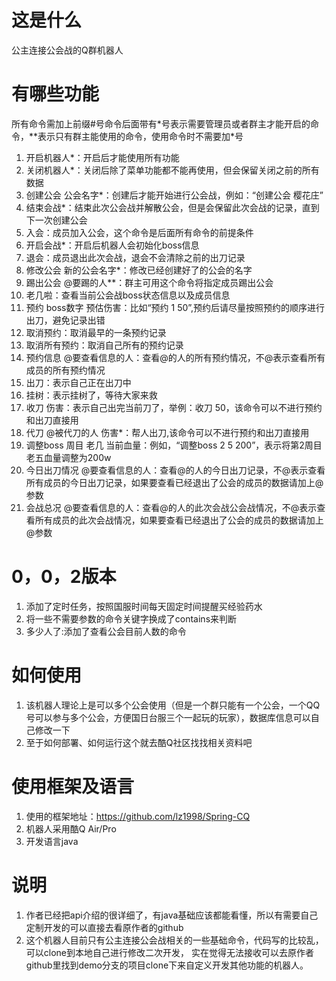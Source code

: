 # 这是什么
公主连接公会战的Q群机器人
# 有哪些功能
所有命令需加上前缀#号命令后面带有\*号表示需要管理员或者群主才能开启的命令，\*\*表示只有群主能使用的命令，使用命令时不需要加\*号
1. 开启机器人*：开启后才能使用所有功能
2. 关闭机器人*：关闭后除了菜单功能都不能再使用，但会保留关闭之前的所有数据
3. 创建公会 公会名字*：创建后才能开始进行公会战，例如：“创建公会 樱花庄”
4. 结束会战*：结束此次公会战并解散公会，但是会保留此次会战的记录，直到下一次创建公会
5. 入会：成员加入公会，这个命令是后面所有命令的前提条件
6. 开启会战*：开启后机器人会初始化boss信息
7. 退会：成员退出此次会战，退会不会清除之前的出刀记录
8. 修改公会 新的公会名字*：修改已经创建好了的公会的名字
9. 踢出公会 @要踢的人**：群主可用这个命令将指定成员踢出公会
10. 老几啦：查看当前公会战boss状态信息以及成员信息
11. 预约 boss数字 预估伤害：比如“预约 1 50”,预约后请尽量按照预约的顺序进行出刀，避免记录出错
12. 取消预约：取消最早的一条预约记录
13. 取消所有预约：取消自己所有的预约记录
14. 预约信息 @要查看信息的人：查看@的人的所有预约情况，不@表示查看所有成员的所有预约情况
15. 出刀：表示自己正在出刀中
16. 挂树：表示挂树了，等待大家来救
17. 收刀 伤害：表示自己出完当前刀了，举例：收刀 50，该命令可以不进行预约和出刀直接用
18. 代刀 @被代刀的人 伤害*：帮人出刀,该命令可以不进行预约和出刀直接用
19. 调整boss 周目 老几 当前血量：例如，“调整boss 2 5 200”，表示将第2周目老五血量调整为200w
20. 今日出刀情况 @要查看信息的人：查看@的人的今日出刀记录，不@表示查看所有成员的今日出刀记录，如果要查看已经退出了公会的成员的数据请加上@参数
21. 会战总况 @要查看信息的人：查看@的人的此次会战公会战情况，不@表示查看所有成员的此次会战情况，如果要查看已经退出了公会的成员的数据请加上@参数
# 0，0，2版本
1. 添加了定时任务，按照国服时间每天固定时间提醒买经验药水
2. 将一些不需要参数的命令关键字换成了contains来判断
2. 多少人了:添加了查看公会目前人数的命令
# 如何使用
1. 该机器人理论上是可以多个公会使用（但是一个群只能有一个公会，一个QQ号可以参与多个公会，方便国日台服三个一起玩的玩家），数据库信息可以自己修改一下
2. 至于如何部署、如何运行这个就去酷Q社区找找相关资料吧
# 使用框架及语言
1. 使用的框架地址：https://github.com/lz1998/Spring-CQ
2. 机器人采用酷Q Air/Pro
3. 开发语言java
# 说明
1. 作者已经把api介绍的很详细了，有java基础应该都能看懂，所以有需要自己定制开发的可以直接去看原作者的github
2. 这个机器人目前只有公主连接公会战相关的一些基础命令，代码写的比较乱，可以clone到本地自己进行修改二次开发，
    实在觉得无法接收可以去原作者github里找到demo分支的项目clone下来自定义开发其他功能的机器人。